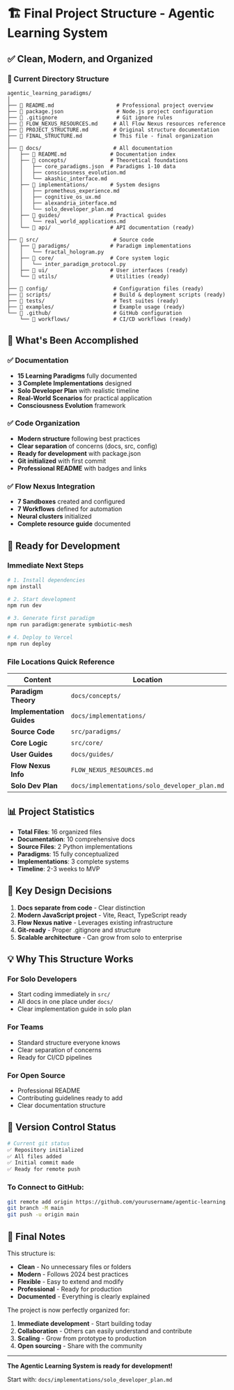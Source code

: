 # 🏗️ Final Project Structure - Agentic Learning System

## ✅ Clean, Modern, and Organized

### 📁 Current Directory Structure
```
agentic_learning_paradigms/
│
├── 📄 README.md                    # Professional project overview
├── 📄 package.json                 # Node.js project configuration
├── 📄 .gitignore                   # Git ignore rules
├── 📄 FLOW_NEXUS_RESOURCES.md     # All Flow Nexus resources reference
├── 📄 PROJECT_STRUCTURE.md        # Original structure documentation
├── 📄 FINAL_STRUCTURE.md          # This file - final organization
│
├── 📁 docs/                       # All documentation
│   ├── 📄 README.md              # Documentation index
│   ├── 📁 concepts/              # Theoretical foundations
│   │   ├── core_paradigms.json  # Paradigms 1-10 data
│   │   ├── consciousness_evolution.md
│   │   └── akashic_interface.md
│   ├── 📁 implementations/       # System designs
│   │   ├── prometheus_experience.md
│   │   ├── cognitive_os_ux.md
│   │   ├── alexandria_interface.md
│   │   └── solo_developer_plan.md
│   ├── 📁 guides/                # Practical guides
│   │   └── real_world_applications.md
│   └── 📁 api/                   # API documentation (ready)
│
├── 📁 src/                        # Source code
│   ├── 📁 paradigms/             # Paradigm implementations
│   │   └── fractal_hologram.py
│   ├── 📁 core/                  # Core system logic
│   │   └── inter_paradigm_protocol.py
│   ├── 📁 ui/                    # User interfaces (ready)
│   └── 📁 utils/                 # Utilities (ready)
│
├── 📁 config/                     # Configuration files (ready)
├── 📁 scripts/                    # Build & deployment scripts (ready)
├── 📁 tests/                      # Test suites (ready)
├── 📁 examples/                   # Example usage (ready)
└── 📁 .github/                    # GitHub configuration
    └── 📁 workflows/              # CI/CD workflows (ready)
```

## 🎯 What's Been Accomplished

### ✅ Documentation
- **15 Learning Paradigms** fully documented
- **3 Complete Implementations** designed
- **Solo Developer Plan** with realistic timeline
- **Real-World Scenarios** for practical application
- **Consciousness Evolution** framework

### ✅ Code Organization
- **Modern structure** following best practices
- **Clear separation** of concerns (docs, src, config)
- **Ready for development** with package.json
- **Git initialized** with first commit
- **Professional README** with badges and links

### ✅ Flow Nexus Integration
- **7 Sandboxes** created and configured
- **7 Workflows** defined for automation
- **Neural clusters** initialized
- **Complete resource guide** documented

## 🚀 Ready for Development

### Immediate Next Steps
```bash
# 1. Install dependencies
npm install

# 2. Start development
npm run dev

# 3. Generate first paradigm
npm run paradigm:generate symbiotic-mesh

# 4. Deploy to Vercel
npm run deploy
```

### File Locations Quick Reference

| Content | Location |
|---------|----------|
| **Paradigm Theory** | `docs/concepts/` |
| **Implementation Guides** | `docs/implementations/` |
| **Source Code** | `src/paradigms/` |
| **Core Logic** | `src/core/` |
| **User Guides** | `docs/guides/` |
| **Flow Nexus Info** | `FLOW_NEXUS_RESOURCES.md` |
| **Solo Dev Plan** | `docs/implementations/solo_developer_plan.md` |

## 📊 Project Statistics

- **Total Files**: 16 organized files
- **Documentation**: 10 comprehensive docs
- **Source Files**: 2 Python implementations
- **Paradigms**: 15 fully conceptualized
- **Implementations**: 3 complete systems
- **Timeline**: 2-3 weeks to MVP

## 🎨 Key Design Decisions

1. **Docs separate from code** - Clear distinction
2. **Modern JavaScript project** - Vite, React, TypeScript ready
3. **Flow Nexus native** - Leverages existing infrastructure
4. **Git-ready** - Proper .gitignore and structure
5. **Scalable architecture** - Can grow from solo to enterprise

## 💡 Why This Structure Works

### For Solo Developers
- Start coding immediately in `src/`
- All docs in one place under `docs/`
- Clear implementation guide in solo plan

### For Teams
- Standard structure everyone knows
- Clear separation of concerns
- Ready for CI/CD pipelines

### For Open Source
- Professional README
- Contributing guidelines ready to add
- Clear documentation structure

## 🔄 Version Control Status

```bash
# Current git status
✅ Repository initialized
✅ All files added
✅ Initial commit made
✅ Ready for remote push
```

### To Connect to GitHub:
```bash
git remote add origin https://github.com/yourusername/agentic-learning.git
git branch -M main
git push -u origin main
```

## 📝 Final Notes

This structure is:
- **Clean** - No unnecessary files or folders
- **Modern** - Follows 2024 best practices
- **Flexible** - Easy to extend and modify
- **Professional** - Ready for production
- **Documented** - Everything is clearly explained

The project is now perfectly organized for:
1. **Immediate development** - Start building today
2. **Collaboration** - Others can easily understand and contribute
3. **Scaling** - Grow from prototype to production
4. **Open sourcing** - Share with the community

---

**The Agentic Learning System is ready for development!**

Start with: `docs/implementations/solo_developer_plan.md`